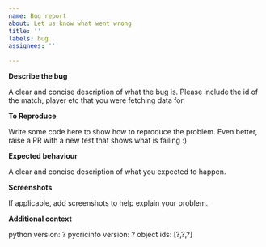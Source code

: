 ```yaml
---
name: Bug report
about: Let us know what went wrong
title: ''
labels: bug
assignees: ''

---
```


**Describe the bug**

A clear and concise description of what the bug is. Please include the id of the match, player etc that you were fetching data for.

**To Reproduce**

Write some code here to show how to reproduce the problem. Even better, raise a PR with a new test that shows what is failing :)

**Expected behaviour**

A clear and concise description of what you expected to happen.

**Screenshots**

If applicable, add screenshots to help explain your problem.

**Additional context**

python version: ?
pycricinfo version: ?
object ids: [?,?,?]
